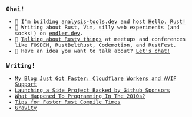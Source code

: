 <samp>

### Ohai!

* 🌊 I'm building [analysis-tools.dev](https://analysis-tools.dev/) and host [Hello, Rust!](https://hello-rust.show/)
* 🧦 Writing about Rust, Vim, silly web experiments (and socks!) on [endler.dev](https://endler.dev/).
* 🐠 [Talking about Rusty things](https://endler.dev/talks/) at meetups and conferences like FOSDEM, RustBeltRust, Codemotion, and RustFest.
* 📆 Have an idea you want to talk about? [Let's chat!](https://calendly.com/matthias-endler)

### Writing!

<!-- BLOG-POST-LIST:START -->
- [My Blog Just Got Faster: Cloudflare Workers and AVIF Support](https://endler.dev/2020/perf/)
- [Launching a Side Project Backed by Github Sponsors](https://endler.dev/2020/sponsors/)
- [What Happened To Programming In The 2010s?](https://endler.dev/2020/review/)
- [Tips for Faster Rust Compile Times](https://endler.dev/2020/rust-compile-times/)
- [Gravity](https://endler.dev/2020/gravity/)
<!-- BLOG-POST-LIST:END -->

</samp>
